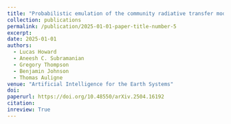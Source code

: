 ```yaml
---
title: "Probabilistic emulation of the community radiative transfer model using machine learning"
collection: publications
permalink: /publication/2025-01-01-paper-title-number-5
excerpt:
date: 2025-01-01
authors: 
  - Lucas Howard
  - Aneesh C. Subramanian
  - Gregory Thompson
  - Benjamin Johnson
  - Thomas Auligne
venue: "Artificial Intelligence for the Earth Systems"
doi: 
paperurl: https://doi.org/10.48550/arXiv.2504.16192
citation:
inreview: True
---
```

